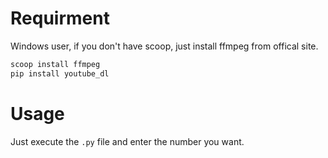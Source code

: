 
# Requirment

Windows user, if you don't have scoop, just install ffmpeg from offical site.
```bash
scoop install ffmpeg
pip install youtube_dl
```


# Usage

Just execute the `.py` file and enter the number you want.

